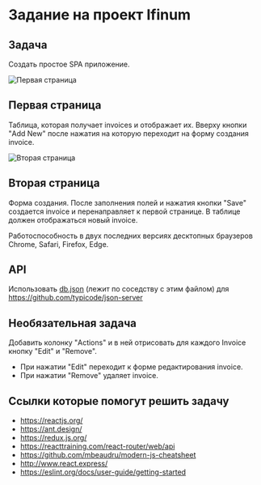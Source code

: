 # Задание на проект Ifinum

## Задача

Создать простое SPA приложение.

![Первая страница](https://github.com/devjsru/react_test/blob/master/ifinum/2018-04-03_18-11-03.png)
## Первая страница
Таблица, которая получает invoices и отображает их. Вверху кнопки "Add New" после нажатия на которую переходит на форму создания invoice.

![Вторая страница](https://github.com/devjsru/react_test/blob/master/ifinum/2018-04-03_18-12-42.png)
## Вторая страница
Форма создания. После заполнения полей и нажатия кнопки "Save" создается invoice и перенаправляет к первой странице. В таблице должен отображаться новый invoice.

Работоспособность в двух последних версиях десктопных браузеров Chrome, Safari, Firefox, Edge.

## API

Использовать [db.json](db.json) (лежит по соседству с этим файлом) для https://github.com/typicode/json-server

## Необязательная задача

Добавить колонку "Actions" и в ней отрисовать для каждого Invoice кнопку "Edit" и "Remove".
- При нажатии "Edit" переходит к форме редактирования invoice.
- При нажатии "Remove" удаляет invoice.

## Ссылки которые помогут решить задачу

- https://reactjs.org/
- https://ant.design/
- https://redux.js.org/
- https://reacttraining.com/react-router/web/api
- https://github.com/mbeaudru/modern-js-cheatsheet
- http://www.react.express/
- https://eslint.org/docs/user-guide/getting-started
